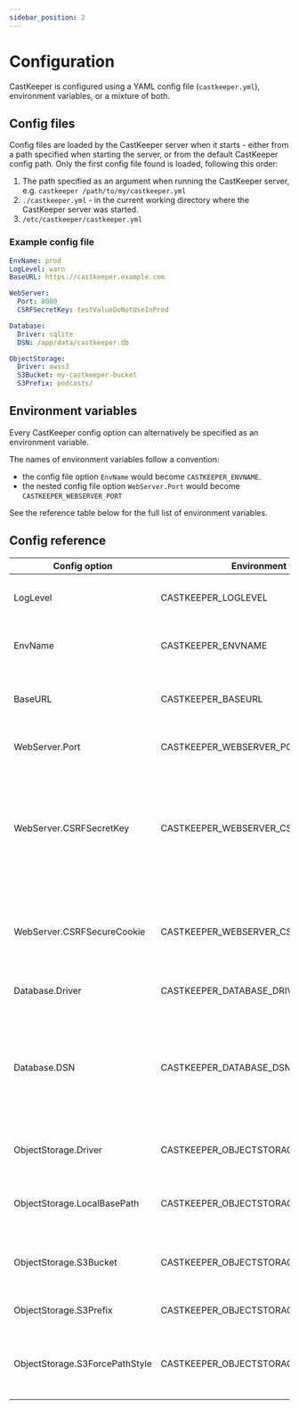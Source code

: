 ```yaml
---
sidebar_position: 2
---
```


# Configuration

CastKeeper is configured using a YAML config file (`castkeeper.yml`),
environment variables, or a mixture of both.

## Config files

Config files are loaded by the CastKeeper server when it starts - either
from a path specified when starting the server, or from the default CastKeeper
config path. Only the first config file found is loaded, following this order:

1. The path specified as an argument when running the CastKeeper server, e.g.
   `castkeeper /path/to/my/castkeeper.yml`
2. `./castkeeper.yml` - in the current working directory where the CastKeeper
   server was started.
3. `/etc/castkeeper/castkeeper.yml`

### Example config file

```YAML
EnvName: prod
LogLevel: warn
BaseURL: https://castkeeper.example.com

WebServer:
  Port: 8080
  CSRFSecretKey: testValueDoNotUseInProd

Database:
  Driver: sqlite
  DSN: /app/data/castkeeper.db

ObjectStorage:
  Driver: awss3
  S3Bucket: my-castkeeper-bucket
  S3Prefix: podcasts/
```

## Environment variables

Every CastKeeper config option can alternatively be specified as an
environment variable.

The names of environment variables follow a convention:

- the config file option `EnvName` would become `CASTKEEPER_ENVNAME`.
- the nested config file option `WebServer.Port` would become `CASTKEEPER_WEBSERVER_PORT`

See the reference table below for the full list of environment variables.

## Config reference

| Config option                  | Environment variable                      | Description |
| ------------------------------ | ----------------------------------------- | ----------- |
| LogLevel                       | CASTKEEPER_LOGLEVEL                       | Log verbosity. Allowed values: `debug`,`info`, `warn`, `error`. Default value: `info`. |
| EnvName                        | CASTKEEPER_ENVNAME                        | The name of the environment, used in logs. Default value: `unknown`. |
| BaseURL                        | CASTKEEPER_BASEURL                        | The URL that CastKeeper is hosted at, e.g. `https://ck.example.com`. Required. |
| WebServer.Port                 | CASTKEEPER_WEBSERVER_PORT                 | The port the web server should listen to. Default value: `8080`. |
| WebServer.CSRFSecretKey        | CASTKEEPER_WEBSERVER_CSRFSECRETKEY        | Unique secret key used to create CSRF tokens. It is very important that this value remains secret. To avoid this key being stored in plain text in the config file, it is recommended that it is provided as an environment variable. Required. |
| WebServer.CSRFSecureCookie     | CASTKEEPER_WEBSERVER_CSRFSECURECOOKIE     | Boolean value - if true, the CSRF cookie has the secure attribute. Should be true in production if CastKeeper is on HTTPS. Default value: `true`. |
| Database.Driver                | CASTKEEPER_DATABASE_DRIVER                | Database driver to use. Allowed values: `sqlite`, `postgres`. Required. |
| Database.DSN                   | CASTKEEPER_DATABASE_DSN                   | Connection string for the database. Uses [GORM DSN format](https://gorm.io/docs/connecting_to_the_database.html). E.g. `filepath.sql` for SQLite, or `host=localhost user=localdev password=localdev dbname=castkeeper port=5432 sslmode=disable` for PostgreSQL. Required. |
| ObjectStorage.Driver           | CASTKEEPER_OBJECTSTORAGE_DRIVER           | The object storage provider to use. Allowed values: `local`, `awss3`. Required. |
| ObjectStorage.LocalBasePath    | CASTKEEPER_OBJECTSTORAGE_LOCALBASEPATH    | The path to the directory to store files in when using the `local` provider. Required when `Driver` is `local`. |
| ObjectStorage.S3Bucket         | CASTKEEPER_OBJECTSTORAGE_S3BUCKET         | The S3 bucket to use for file storage when using the `awss3` provider. Required when `Driver` is `awss3`. |
| ObjectStorage.S3Prefix         | CASTKEEPER_OBJECTSTORAGE_S3PREFIX         | Optional prefix for files when using the `awss3` provider. |
| ObjectStorage.S3ForcePathStyle | CASTKEEPER_OBJECTSTORAGE_S3FORCEPATHSTYLE | Boolean value. Usually false, may need to be set to true for some S3 compatible storage services. Default value: false. |
